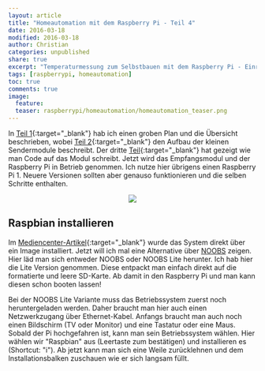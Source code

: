 ```yaml
---
layout: article
title: "Homeautomation mit dem Raspberry Pi - Teil 4"
date: 2016-03-18
modified: 2016-03-18
author: Christian
categories: unpublished
share: true
excerpt: "Temperaturmessung zum Selbstbauen mit dem Raspberry Pi - Einrichten des RPis"
tags: [raspberrypi, homeautomation]
toc: true
comments: true
image:
  feature: 
  teaser: raspberrypi/homeautomation/homeautomation_teaser.png
---
```


In [Teil 1](../HomeAutomation){:target="_blank"} hab ich einen groben Plan und die Übersicht beschrieben, wobei [Teil 2](../HomeAutomation_2){:target="_blank"} den Aufbau der kleinen Sendermodule beschreibt. 
Der dritte [Teil](../HomeAutomation_3){:target="_blank"} hat gezeigt wie man Code auf das Modul schreibt. Jetzt wird das Empfangsmodul und der Raspberry Pi in Betrieb genommen. Ich nutze hier übrigens einen Raspberry Pi 1. Neuere Versionen sollten aber genauso funktionieren und die selben Schritte enthalten.

<figure style="text-align: center">
	<img src="{{ site.url }}/images/raspberrypi/homeautomation/install_raspbian_and_communicate.png">
</figure>

## Raspbian installieren

Im [Mediencenter-Artikel](../Mediencenter){:target="_blank"} wurde das System direkt über ein Image installiert. Jetzt will ich mal eine Alternative über <a href="https://www.raspberrypi.org/downloads/noobs/">NOOBS</a> zeigen. Hier läd man sich entweder NOOBS oder NOOBS Lite herunter. Ich hab hier die Lite Version genommen. Diese entpackt man einfach direkt auf die formatierte und leere SD-Karte. Ab damit in den Raspberry Pi und man kann diesen schon booten lassen!

Bei der NOOBS Lite Variante muss das Betriebssystem zuerst noch heruntergeladen werden. Daher braucht man hier auch einen Netzwerkzugang über Ethernet-Kabel. Anfangs braucht man auch noch einen Bildschirm (TV oder Monitor) und eine Tastatur oder eine Maus. Sobald der Pi hochgefahren ist, kann man sein Betriebssystem wählen. Hier wählen wir "Raspbian" aus (Leertaste zum bestätigen) und installieren es (Shortcut: "i"). Ab jetzt kann man sich eine Weile zurücklehnen und dem Installationsbalken zuschauen wie er sich langsam füllt.
<!-- Noobs Lite herunterladen, auf formatierte SD Karte kopieren.
- SD Karte in RPi stecken
- booten
- Netzwerkkabel (bei Lite) benötigt!
- Raspbian auswählen (Leertaste), installieren (i), warten -->

